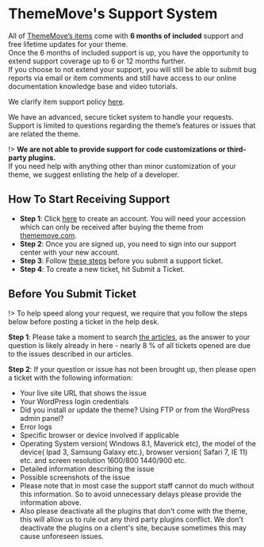 # ThemeMove's Support System

All of [ThemeMove’s items](https://thememove.com/wordpress-themes/) come with **6 months of included** support and free lifetime updates for your theme.\
Once the 6 months of included support is up, you have the opportunity to extend support coverage up to 6 or 12 months further.\
If you choose to not extend your support, you will still be able to submit bug reports via email or item comments and still have access to our online documentation knowledge base and video tutorials.

We clarify item support policy [here](https://thememove.com/faqs/).

We have an advanced, secure ticket system to handle your requests. Support is limited to questions regarding the theme’s features or issues that are related the theme.

!> **We are not able to provide support for code customizations or third-party plugins.**\
If you need help with anything other than minor customization of your theme, we suggest enlisting the help of a developer.

## How To Start Receiving Support
- **Step 1**: Click [here](https://thememove.ticksy.com/) to create an account. You will need your accession which can only be received after buying the theme from [thememove.com](https://thememove.com).
- **Step 2**: Once you are signed up, you need to sign into our support center with your new account.
- **Step 3**: Follow [these steps](support.md#before-you-submit-ticket) before you submit a support ticket.
- **Step 4**: To create a new ticket, hit Submit a Ticket.

## Before You Submit Ticket

!> To help speed along your request, we require that you follow the steps below before posting a ticket in the help desk.

**Step 1**: Please take a moment to search [the articles](https://thememove.ticksy.com/articles/), as the answer to your question is likely already in here - nearly 8 % of all tickets opened are due to the issues described in our articles.

**Step 2**: If your question or issue has not been brought up, then please open a ticket with the following information:
- Your live site URL that shows the issue
- Your WordPress login credentials
- Did you install or update the theme? Using FTP or from the WordPress admin panel?
- Error logs
- Specific browser or device involved if applicable
- Operating System version( Windows 8.1, Maverick etc), the model of the device( Ipad 3, Samsung Galaxy etc.), browser version( Safari 7, IE 11) etc. and screen resolution 1600/800 1440/900 etc.
- Detailed information describing the issue
- Possible screenshots of the issue
- Please note that in most case the support staff cannot do much without this information. So to avoid unnecessary delays please provide the information above.
- Also please deactivate all the plugins that don't come with the theme, this will allow us to rule out any third party plugins conflict. We don't deactivate the plugins on a client's site, because sometimes this may cause unforeseen issues.